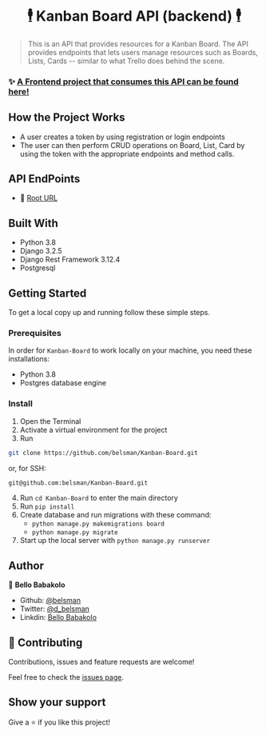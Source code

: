 <h1 align="center">🕴️ Kanban Board API (backend) 🕴️</h1>

> This is an API that provides resources for a Kanban Board. The API provides endpoints that lets users manage resources such as Boards, Lists, Cards -- similar to what Trello does behind the scene.

### ✨ [A Frontend project that consumes this API can be found here!](https://github.com/belsman/trello-ui-clone)

## How the Project Works
- A user creates a token by using registration or login endpoints
- The user can then perform CRUD operations on Board, List, Card by using the token with the appropriate endpoints and method calls.

## API EndPoints

- 🔗 [Root URL]()


## Built With

- Python 3.8
- Django 3.2.5
- Django Rest Framework 3.12.4
- Postgresql

## Getting Started

To get a local copy up and running follow these simple steps.

### Prerequisites

In order for ```Kanban-Board``` to work locally on your machine, you need these installations:
- Python 3.8
- Postgres database engine

### Install

1) Open the Terminal
2) Activate a virtual environment for the project
3) Run

```sh
git clone https://github.com/belsman/Kanban-Board.git
```

or, for SSH:

```sh
git@github.com:belsman/Kanban-Board.git
```

4) Run ```cd Kanban-Board``` to enter the main directory
5) Run ```pip install```
6) Create database and run migrations with these command:
    - ```python manage.py makemigrations board```
    - ```python manage.py migrate```
7) Start up the local server with ```python manage.py runserver```


## Author

👤 **Bello Babakolo**

- Github: [@belsman](https://github.com/belsman)
- Twitter: [@d_belsman](https://twitter.com/d_belsman)
- Linkdin: [Bello Babakolo](https://www.linkedin.com/in/bello-babakolo-b23b17145/)


## 🤝 Contributing

Contributions, issues and feature requests are welcome!

Feel free to check the [issues page](issues/).

## Show your support

Give a ⭐️ if you like this project!
